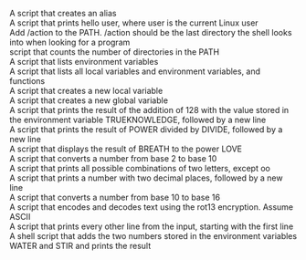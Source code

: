 A script that creates an alias\
A script that prints hello user, where user is the current Linux user\
Add /action to the PATH. /action should be the last directory the shell looks into when looking for a program\
script that counts the number of directories in the PATH\
A script that lists environment variables\
A script that lists all local variables and environment variables, and functions\
A script that creates a new local variable\
A script that creates a new global variable\
A script that prints the result of the addition of 128 with the value stored in the environment variable TRUEKNOWLEDGE, followed by a new line\
A script that prints the result of POWER divided by DIVIDE, followed by a new line\
A script that displays the result of BREATH to the power LOVE\
A script that converts a number from base 2 to base 10\
A script that prints all possible combinations of two letters, except oo\
A script that prints a number with two decimal places, followed by a new line\
A script that converts a number from base 10 to base 16\
A script that encodes and decodes text using the rot13 encryption. Assume ASCII\
A script that prints every other line from the input, starting with the first line\
A shell script that adds the two numbers stored in the environment variables WATER and STIR and prints the result
